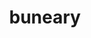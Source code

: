 ---
id: 427
title: buneary
types: [normal]
image: https://raw.githubusercontent.com/PokeAPI/sprites/master/sprites/pokemon/427.png
---